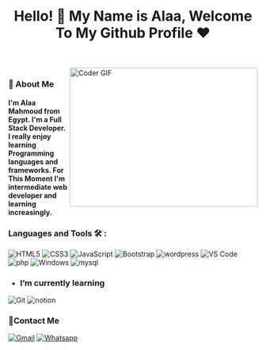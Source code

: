 <h1 align="center">Hello! 👋 <!-- <img src="https://raw.githubusercontent.com/MartinHeinz/MartinHeinz/master/wave.gif" width="25px"> --> My Name is Alaa, Welcome To My Github Profile ♥</h1>
<!-- # Hello! <img src="https://raw.githubusercontent.com/MartinHeinz/MartinHeinz/master/wave.gif" width="30px"> My Name is Alaa, Welcome To My Github Profile ♥  -->
<!-- <img src="https://github.com/Govindv7555/Govindv7555/blob/main/49e76e0596857673c5c80c85b84394c1.gif" width=1000px height=95px> -->

<br/>
<br/>

<img align="right" src="https://media.giphy.com/media/SWoSkN6DxTszqIKEqv/giphy.gif" alt="Coder GIF" width="380" height="280">

<h3>🚀 About Me</h3> 
<h4> I'm Alaa Mahmoud from Egypt. I'm a Full Stack Developer. I really enjoy learning Programming languages and frameworks. For This Moment I'm intermediate web developer and learning increasingly. </h4>


### Languages and Tools 🛠 : 

![HTML5](https://img.shields.io/badge/-HTML5-%23E44D27?style=flat-square&logo=html5&logoColor=ffffff)
![CSS3](https://img.shields.io/badge/-CSS3-%231572B6?style=flat-square&logo=css3)
![JavaScript](https://img.shields.io/badge/-JavaScript-black?style=flat-square&logo=javascript)
![Bootstrap](https://img.shields.io/badge/-Bootstrap-563D7C?style=flat-square&logo=Bootstrap)
![wordpress](https://img.shields.io/badge/-wordpress-563D7C?style=flat-square&logo=wordpress)
![VS Code](http://img.shields.io/badge/-VS%20Code-007ACC?style=flat-square&logo=visual-studio-code&logoColor=ffffff)
![php](http://img.shields.io/badge/-php-6F61C0?style=flat-square&logo=php&logoColor=000)
![Windows](http://img.shields.io/badge/-Windows-0078D6?style=flat-square&logo=windows&logoColor=ffffff)
![mysql](http://img.shields.io/badge/-mysql-6F61C0?style=flat-square&logo=mysql&logoColor=000)




- ### I’m currently learning 
![Git](https://img.shields.io/badge/-Git-%23F05032?style=flat-square&logo=git&logoColor=%23ffffff)
![notion](https://img.shields.io/badge/-notion-fff?style=flat-square&logo=notion&logoColor=000)

 ### 🔗Contact Me
[![Gmail](https://img.shields.io/badge/Gmail-D14836?style=for-the-badge&logo=gmail&logoColor=white&link=mailto:alaa241mahmoud@gmail.com)](mailto:alaa241mahmoud@gmail.com)
[![Whatsapp](https://img.shields.io/badge/-Whatsapp-075e54?style=for-the-badge&logo=Whatsapp&logoColor=white)](https://api.whatsapp.com/send?phone=+201212648906)

<!-- ### 🔗Contact Me
[![Gmail](https://img.shields.io/badge/-Gmail-c14438?style=flat-square&logo=Gmail&logoColor=white&link=mailto:alaa241mahmoud@gmail.com)](mailto:alaa241mahmoud@gmail.com)
[![Whatsapp](https://img.shields.io/badge/-Whatsapp-075e54?style=for-the-badge&logo=Whatsapp&logoColor=white)](https://api.whatsapp.com/send/?phone=+201212648906) -->

<!-- ### Stats

[![Top Langs](https://github-readme-stats.vercel.app/api/top-langs/?username=alaa94838&layout=compact)](https://github.com/anuraghazra/github-readme-stats)

---

